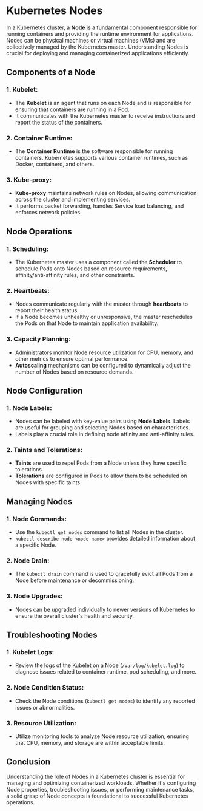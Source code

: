 # Kubernetes Nodes

In a Kubernetes cluster, a **Node** is a fundamental component responsible for running containers and providing the runtime environment for applications. Nodes can be physical machines or virtual machines (VMs) and are collectively managed by the Kubernetes master. Understanding Nodes is crucial for deploying and managing containerized applications efficiently.

## Components of a Node

### 1. **Kubelet:**
   - The **Kubelet** is an agent that runs on each Node and is responsible for ensuring that containers are running in a Pod.
   - It communicates with the Kubernetes master to receive instructions and report the status of the containers.

### 2. **Container Runtime:**
   - The **Container Runtime** is the software responsible for running containers. Kubernetes supports various container runtimes, such as Docker, containerd, and others.

### 3. **Kube-proxy:**
   - **Kube-proxy** maintains network rules on Nodes, allowing communication across the cluster and implementing services.
   - It performs packet forwarding, handles Service load balancing, and enforces network policies.

## Node Operations

### 1. **Scheduling:**
   - The Kubernetes master uses a component called the **Scheduler** to schedule Pods onto Nodes based on resource requirements, affinity/anti-affinity rules, and other constraints.

### 2. **Heartbeats:**
   - Nodes communicate regularly with the master through **heartbeats** to report their health status.
   - If a Node becomes unhealthy or unresponsive, the master reschedules the Pods on that Node to maintain application availability.

### 3. **Capacity Planning:**
   - Administrators monitor Node resource utilization for CPU, memory, and other metrics to ensure optimal performance.
   - **Autoscaling** mechanisms can be configured to dynamically adjust the number of Nodes based on resource demands.

## Node Configuration

### 1. **Node Labels:**
   - Nodes can be labeled with key-value pairs using **Node Labels**. Labels are useful for grouping and selecting Nodes based on characteristics.
   - Labels play a crucial role in defining node affinity and anti-affinity rules.

### 2. **Taints and Tolerations:**
   - **Taints** are used to repel Pods from a Node unless they have specific tolerations.
   - **Tolerations** are configured in Pods to allow them to be scheduled on Nodes with specific taints.

## Managing Nodes

### 1. **Node Commands:**
   - Use the `kubectl get nodes` command to list all Nodes in the cluster.
   - `kubectl describe node <node-name>` provides detailed information about a specific Node.

### 2. **Node Drain:**
   - The `kubectl drain` command is used to gracefully evict all Pods from a Node before maintenance or decommissioning.

### 3. **Node Upgrades:**
   - Nodes can be upgraded individually to newer versions of Kubernetes to ensure the overall cluster's health and security.

## Troubleshooting Nodes

### 1. **Kubelet Logs:**
   - Review the logs of the Kubelet on a Node (`/var/log/kubelet.log`) to diagnose issues related to container runtime, pod scheduling, and more.

### 2. **Node Condition Status:**
   - Check the Node conditions (`kubectl get nodes`) to identify any reported issues or abnormalities.

### 3. **Resource Utilization:**
   - Utilize monitoring tools to analyze Node resource utilization, ensuring that CPU, memory, and storage are within acceptable limits.

## Conclusion

Understanding the role of Nodes in a Kubernetes cluster is essential for managing and optimizing containerized workloads. Whether it's configuring Node properties, troubleshooting issues, or performing maintenance tasks, a solid grasp of Node concepts is foundational to successful Kubernetes operations.
